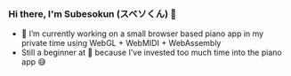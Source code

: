 ### Hi there, I'm Subesokun (スベソくん) 👋

- 🔧 I’m currently working on a small browser based piano app in my private time using WebGL + WebMIDI + WebAssembly 
- Still a beginner at 🎹 because I've invested too much time into the piano app 😅
